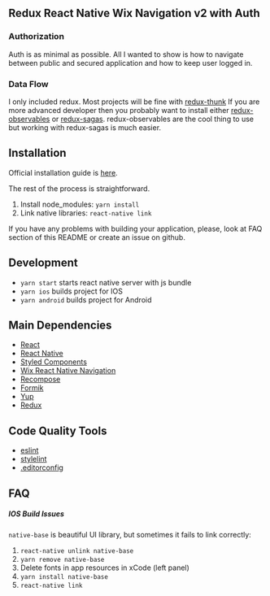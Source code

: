 ## Redux React Native Wix Navigation v2 with Auth

### Authorization

Auth is as minimal as possible. All I wanted to show is how to navigate between public and secured application and how to keep user logged in.

### Data Flow

I only included redux. Most projects will be fine with [redux-thunk](https://github.com/gaearon/redux-thunk) If you are more advanced developer then you probably want to install either [redux-observables](https://github.com/redux-observable/redux-observable) or [redux-sagas](https://github.com/redux-saga/redux-saga). redux-observables are the cool thing to use but working with redux-sagas is much easier.

## Installation

Official installation guide is [here](https://facebook.github.io/react-native/docs/getting-started.html).

The rest of the process is straightforward.

 1) Install node_modules: `yarn install`
 2) Link native libraries: `react-native link`
 
If you have any problems with building your application, please, look at FAQ section of this README or create an issue on github.
 
## Development

- `yarn start` starts react native server with js bundle
- `yarn ios` builds project for IOS
- `yarn android` builds project for Android
 
## Main Dependencies

* [React](https://github.com/facebook/react)
* [React Native](https://github.com/facebook/react-native)
* [Styled Components](https://github.com/styled-components/styled-components)
* [Wix React Native Navigation](https://github.com/wix/react-native-navigation)
* [Recompose](https://github.com/acdlite/recompose)
* [Formik](https://github.com/jaredpalmer/formik)
* [Yup](https://github.com/jquense/yup)
* [Redux](http://redux.js.org)

## Code Quality Tools

* [eslint](https://github.com/eslint/eslint)
* [stylelint](https://github.com/stylelint/stylelint)
* [.editorconfig](http://editorconfig.org/)

## FAQ

##### IOS Build Issues

`native-base` is beautiful UI library, but sometimes it fails to link correctly:

1) `react-native unlink native-base`
2) `yarn remove native-base`
3) Delete fonts in app resources in xCode (left panel)
4) `yarn install native-base`
5) `react-native link`
